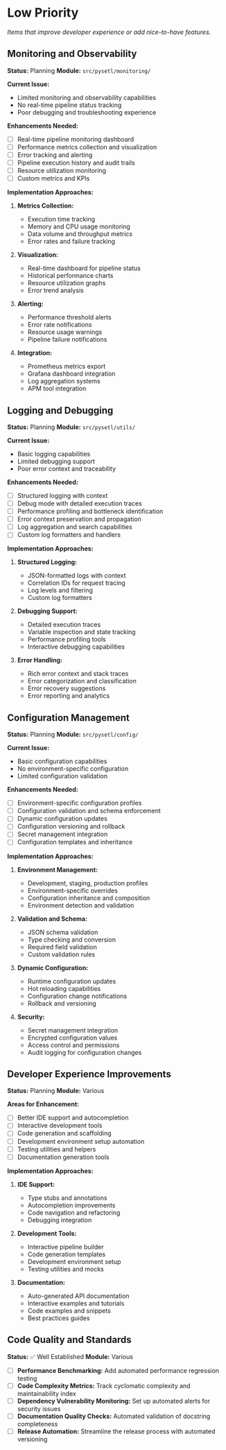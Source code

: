 # Low Priority

*Items that improve developer experience or add nice-to-have features.*

## Monitoring and Observability

**Status:** Planning
**Module:** `src/pysetl/monitoring/`

**Current Issue:**
- Limited monitoring and observability capabilities
- No real-time pipeline status tracking
- Poor debugging and troubleshooting experience

**Enhancements Needed:**

- [ ] Real-time pipeline monitoring dashboard
- [ ] Performance metrics collection and visualization
- [ ] Error tracking and alerting
- [ ] Pipeline execution history and audit trails
- [ ] Resource utilization monitoring
- [ ] Custom metrics and KPIs

**Implementation Approaches:**

1. **Metrics Collection:**
   - Execution time tracking
   - Memory and CPU usage monitoring
   - Data volume and throughput metrics
   - Error rates and failure tracking

2. **Visualization:**
   - Real-time dashboard for pipeline status
   - Historical performance charts
   - Resource utilization graphs
   - Error trend analysis

3. **Alerting:**
   - Performance threshold alerts
   - Error rate notifications
   - Resource usage warnings
   - Pipeline failure notifications

4. **Integration:**
   - Prometheus metrics export
   - Grafana dashboard integration
   - Log aggregation systems
   - APM tool integration

## Logging and Debugging

**Status:** Planning
**Module:** `src/pysetl/utils/`

**Current Issue:**
- Basic logging capabilities
- Limited debugging support
- Poor error context and traceability

**Enhancements Needed:**

- [ ] Structured logging with context
- [ ] Debug mode with detailed execution traces
- [ ] Performance profiling and bottleneck identification
- [ ] Error context preservation and propagation
- [ ] Log aggregation and search capabilities
- [ ] Custom log formatters and handlers

**Implementation Approaches:**

1. **Structured Logging:**
   - JSON-formatted logs with context
   - Correlation IDs for request tracing
   - Log levels and filtering
   - Custom log formatters

2. **Debugging Support:**
   - Detailed execution traces
   - Variable inspection and state tracking
   - Performance profiling tools
   - Interactive debugging capabilities

3. **Error Handling:**
   - Rich error context and stack traces
   - Error categorization and classification
   - Error recovery suggestions
   - Error reporting and analytics

## Configuration Management

**Status:** Planning
**Module:** `src/pysetl/config/`

**Current Issue:**
- Basic configuration capabilities
- No environment-specific configuration
- Limited configuration validation

**Enhancements Needed:**

- [ ] Environment-specific configuration profiles
- [ ] Configuration validation and schema enforcement
- [ ] Dynamic configuration updates
- [ ] Configuration versioning and rollback
- [ ] Secret management integration
- [ ] Configuration templates and inheritance

**Implementation Approaches:**

1. **Environment Management:**
   - Development, staging, production profiles
   - Environment-specific overrides
   - Configuration inheritance and composition
   - Environment detection and validation

2. **Validation and Schema:**
   - JSON schema validation
   - Type checking and conversion
   - Required field validation
   - Custom validation rules

3. **Dynamic Configuration:**
   - Runtime configuration updates
   - Hot reloading capabilities
   - Configuration change notifications
   - Rollback and versioning

4. **Security:**
   - Secret management integration
   - Encrypted configuration values
   - Access control and permissions
   - Audit logging for configuration changes

## Developer Experience Improvements

**Status:** Planning
**Module:** Various

**Areas for Enhancement:**

- [ ] Better IDE support and autocompletion
- [ ] Interactive development tools
- [ ] Code generation and scaffolding
- [ ] Development environment setup automation
- [ ] Testing utilities and helpers
- [ ] Documentation generation tools

**Implementation Approaches:**

1. **IDE Support:**
   - Type stubs and annotations
   - Autocompletion improvements
   - Code navigation and refactoring
   - Debugging integration

2. **Development Tools:**
   - Interactive pipeline builder
   - Code generation templates
   - Development environment setup
   - Testing utilities and mocks

3. **Documentation:**
   - Auto-generated API documentation
   - Interactive examples and tutorials
   - Code examples and snippets
   - Best practices guides

## Code Quality and Standards

**Status:** ✅ Well Established
**Module:** Various

- [ ] **Performance Benchmarking:** Add automated performance regression testing
- [ ] **Code Complexity Metrics:** Track cyclomatic complexity and maintainability index
- [ ] **Dependency Vulnerability Monitoring:** Set up automated alerts for security issues
- [ ] **Documentation Quality Checks:** Automated validation of docstring completeness
- [ ] **Release Automation:** Streamline the release process with automated versioning
